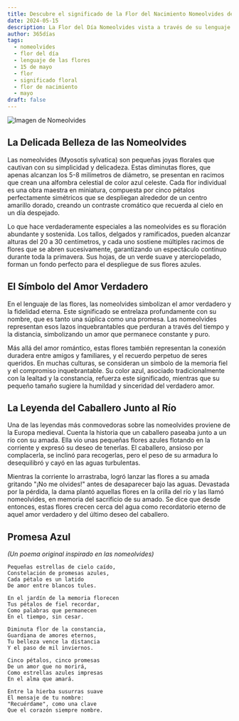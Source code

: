 ```yaml
---
title: Descubre el significado de la Flor del Nacimiento Nomeolvides del 15 de mayo
date: 2024-05-15
description: La Flor del Día Nomeolvides vista a través de su lenguaje floral e historias
author: 365días
tags:
  - nomeolvides
  - flor del día
  - lenguaje de las flores
  - 15 de mayo
  - flor
  - significado floral
  - flor de nacimiento
  - mayo
draft: false
---
```


![Imagen de Nomeolvides](https://cdn.pixabay.com/photo/2020/05/11/18/59/nots-5159760_1280.jpg#center#center)


## La Delicada Belleza de las Nomeolvides

Las nomeolvides (Myosotis sylvatica) son pequeñas joyas florales que cautivan con su simplicidad y delicadeza. Estas diminutas flores, que apenas alcanzan los 5-8 milímetros de diámetro, se presentan en racimos que crean una alfombra celestial de color azul celeste. Cada flor individual es una obra maestra en miniatura, compuesta por cinco pétalos perfectamente simétricos que se despliegan alrededor de un centro amarillo dorado, creando un contraste cromático que recuerda al cielo en un día despejado.

Lo que hace verdaderamente especiales a las nomeolvides es su floración abundante y sostenida. Los tallos, delgados y ramificados, pueden alcanzar alturas del 20 a 30 centímetros, y cada uno sostiene múltiples racimos de flores que se abren sucesivamente, garantizando un espectáculo continuo durante toda la primavera. Sus hojas, de un verde suave y aterciopelado, forman un fondo perfecto para el despliegue de sus flores azules.

## El Símbolo del Amor Verdadero

En el lenguaje de las flores, las nomeolvides simbolizan el amor verdadero y la fidelidad eterna. Este significado se entrelaza profundamente con su nombre, que es tanto una súplica como una promesa. Las nomeolvides representan esos lazos inquebrantables que perduran a través del tiempo y la distancia, simbolizando un amor que permanece constante y puro.

Más allá del amor romántico, estas flores también representan la conexión duradera entre amigos y familiares, y el recuerdo perpetuo de seres queridos. En muchas culturas, se consideran un símbolo de la memoria fiel y el compromiso inquebrantable. Su color azul, asociado tradicionalmente con la lealtad y la constancia, refuerza este significado, mientras que su pequeño tamaño sugiere la humildad y sinceridad del verdadero amor.

## La Leyenda del Caballero Junto al Río

Una de las leyendas más conmovedoras sobre las nomeolvides proviene de la Europa medieval. Cuenta la historia que un caballero paseaba junto a un río con su amada. Ella vio unas pequeñas flores azules flotando en la corriente y expresó su deseo de tenerlas. El caballero, ansioso por complacerla, se inclinó para recogerlas, pero el peso de su armadura lo desequilibró y cayó en las aguas turbulentas.

Mientras la corriente lo arrastraba, logró lanzar las flores a su amada gritando "¡No me olvides!" antes de desaparecer bajo las aguas. Devastada por la pérdida, la dama plantó aquellas flores en la orilla del río y las llamó nomeolvides, en memoria del sacrificio de su amado. Se dice que desde entonces, estas flores crecen cerca del agua como recordatorio eterno de aquel amor verdadero y del último deseo del caballero.

## Promesa Azul
*(Un poema original inspirado en las nomeolvides)*

```
Pequeñas estrellas de cielo caído,
Constelación de promesas azules,
Cada pétalo es un latido
De amor entre blancos tules.

En el jardín de la memoria florecen
Tus pétalos de fiel recordar,
Como palabras que permanecen
En el tiempo, sin cesar.

Diminuta flor de la constancia,
Guardiana de amores eternos,
Tu belleza vence la distancia
Y el paso de mil inviernos.

Cinco pétalos, cinco promesas
De un amor que no morirá,
Como estrellas azules impresas
En el alma que amará.

Entre la hierba susurras suave
El mensaje de tu nombre:
"Recuérdame", como una clave
Que el corazón siempre nombre.
```